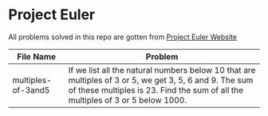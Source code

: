 # Project Euler

All problems solved in this repo are gotten from [Project Euler Website](https://projecteuler.net)

| File Name          | Problem                                                                                                                                                                                   |
| ------------------ | ----------------------------------------------------------------------------------------------------------------------------------------------------------------------------------------- |
| multiples-of-3and5 | If we list all the natural numbers below 10 that are multiples of 3 or 5, we get 3, 5, 6 and 9. The sum of these multiples is 23. Find the sum of all the multiples of 3 or 5 below 1000. |
